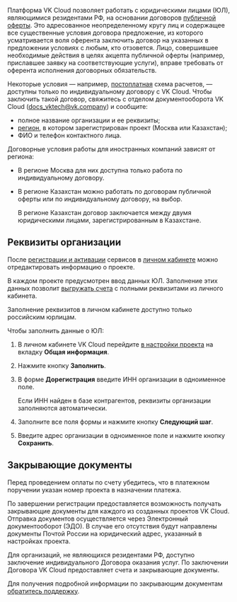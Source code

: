 Платформа VK Cloud позволяет работать с юридическими лицами (ЮЛ), являющимися резидентами РФ, на основании договоров [публичной оферты](../../legal/legal-terms/). Это адресованное неопределенному кругу лиц и содержащее все существенные условия договора предложение, из которого усматривается воля оферента заключить договор на указанных в предложении условиях с любым, кто отзовется. Лицо, совершившее необходимые действия в целях акцепта публичной оферты (например, приславшее заявку на соответствующие услуги), вправе требовать от оферента исполнения договорных обязательств.

Некоторые условия — например, [постоплатная](/ru/additionals/billing/concepts/physical-corporate#shema_oplaty) схема расчетов, — доступны только по индивидуальному договору c VK Cloud. Чтобы заключить такой договор, свяжитесь с отделом документооборота VK Cloud (docs_vktech@vk.company) и сообщите:

- полное название организации и ее реквизиты;
- [регион](/ru/base/account/concepts/regions), в котором зарегистрирован проект (Москва или Казахстан);
- ФИО и телефон контактного лица.

Договорные условия работы для иностранных компаний зависят от региона:

- В регионе Москва для них доступна только работа по индивидуальному договору.
- В регионе Казахстан можно работать по договорам публичной оферты или по индивидуальному договору, на выбор.

  <info>

  В регионе Казахстан договор заключается между двумя юридическими лицами, зарегистрированным в Казахстане.

  </info>

## Реквизиты организации

После [регистрации и активации](/ru/base/account/start) сервисов в [личном кабинете](https://mcs.mail.ru/app/) можно отредактировать информацию о проекте.

В каждом проекте предусмотрен ввод данных ЮЛ. Заполнение этих данных позволит [выгружать счета](../../../billing/operations/bill-generation) с полными реквизитами из личного кабинета.

<info>

Заполнение реквизитов в личном кабинете доступно только российским юрлицам.

</info>

Чтобы заполнить данные о ЮЛ:

1. В личном кабинете VK Cloud перейдите [в настройки проекта](https://mcs.mail.ru/app/project/legal/) на вкладку **Общая информация**.
1. Нажмите кнопку **Заполнить**.
1. В форме **Дорегистрация** введите ИНН организации в одноименное поле.

   Если ИНН найден в базе контрагентов, реквизиты организации заполняются автоматически.

1. Заполните все поля формы и нажмите кнопку **Следующий шаг**.
1. Введите адрес организации в одноименное поле и нажмите кнопку **Сохранить**.

## Закрывающие документы

<err>

Перед проведением оплаты по счету убедитесь, что в платежном поручении указан номер проекта в назначении платежа.

</err>

По завершении регистрации предоставляется возможность получать закрывающие документы для каждого из созданных проектов VK Cloud. Отправка документов осуществляется через Электронный документооборот (ЭДО). В случае его отсутствия будут направлены документы Почтой России на юридический адрес, указанный в настройках проекта.

<info>

Для организаций, не являющихся резидентами РФ, доступно заключение индивидуального Договора оказания услуг. По заключении Договора VK Cloud предоставляет счета и закрывающие документы.

</info>

Для получения подробной информации по закрывающим документам [обратитесь поддержку](mailto:sales@mcs.mail.ru).
